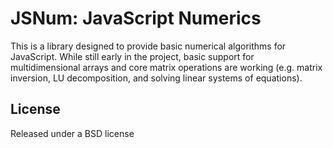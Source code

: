 JSNum: JavaScript Numerics
========================

This is a library designed to provide basic numerical algorithms for
JavaScript.  While still early in the project, basic support for
multidimensional arrays and core matrix operations are working
(e.g. matrix inversion, LU decomposition, and solving linear systems
of equations).

License
-------
Released under a BSD license
